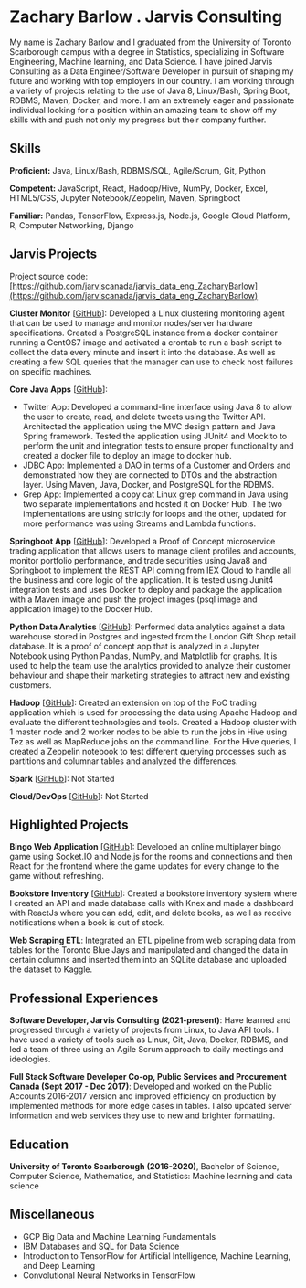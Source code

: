 # Zachary Barlow . Jarvis Consulting

My name is Zachary Barlow and I graduated from the University of Toronto Scarborough campus with a degree in Statistics, specializing in Software Engineering, Machine learning, and Data Science. I have joined Jarvis Consulting as a Data Engineer/Software Developer in pursuit of shaping my future and working with top employers in our country. I am working through a variety of projects relating to the use of Java 8, Linux/Bash, Spring Boot, RDBMS, Maven, Docker, and more. I am an extremely eager and passionate individual looking for a position within an amazing team to show off my skills with and push not only my progress but their company further.

## Skills

**Proficient:** Java, Linux/Bash, RDBMS/SQL, Agile/Scrum, Git, Python

**Competent:** JavaScript, React, Hadoop/Hive, NumPy, Docker, Excel, HTML5/CSS, Jupyter Notebook/Zeppelin, Maven, Springboot

**Familiar:** Pandas, TensorFlow, Express.js, Node.js, Google Cloud Platform, R, Computer Networking, Django

## Jarvis Projects

Project source code: [https://github.com/jarviscanada/jarvis_data_eng_ZacharyBarlow](https://github.com/jarviscanada/jarvis_data_eng_ZacharyBarlow)


**Cluster Monitor** [[GitHub](https://github.com/jarviscanada/jarvis_data_eng_ZacharyBarlow/tree/master/linux_sql)]: Developed a Linux clustering monitoring agent that can be used to manage and monitor nodes/server hardware specifications. Created a PostgreSQL instance from a docker container running a CentOS7 image and activated a crontab to run a bash script to collect the data every minute and insert it into the database. As well as creating a few SQL queries that the manager can use to check host failures on specific machines.

**Core Java Apps** [[GitHub](https://github.com/jarviscanada/jarvis_data_eng_ZacharyBarlow/tree/master/core_java)]:
      
  - Twitter App: Developed a command-line interface using Java 8 to allow the user to create, read, and delete tweets using the Twitter API. Architected the application using the MVC design pattern and Java Spring framework. Tested the application using JUnit4 and Mockito to perform the unit and integration tests to ensure proper functionality and created a docker file to deploy an image to docker hub.
  - JDBC App: Implemented a DAO in terms of a Customer and Orders and demonstrated how they are connected to DTOs and the abstraction layer. Using Maven, Java, Docker, and PostgreSQL for the RDBMS.
  - Grep App: Implemented a copy cat Linux grep command in Java using two separate implementations and hosted it on Docker Hub. The two implementations are using strictly for loops and the other, updated for more performance was using Streams and Lambda functions.

**Springboot App** [[GitHub](https://github.com/jarviscanada/jarvis_data_eng_ZacharyBarlow/tree/master/springboot)]: Developed a Proof of Concept microservice trading application that allows users to manage client profiles and accounts, monitor portfolio performance, and trade securities using Java8 and Springboot to implement the REST API coming from IEX Cloud to handle all the business and core logic of the application. It is tested using Junit4 integration tests and uses Docker to deploy and package the application with a Maven image and push the project images (psql image and application image) to the Docker Hub.

**Python Data Analytics** [[GitHub](https://github.com/jarviscanada/jarvis_data_eng_ZacharyBarlow/tree/master/python_data_anlytics)]: Performed data analytics against a data warehouse stored in Postgres and ingested from the London Gift Shop retail database. It is a proof of concept app that is analyzed in a Jupyter Notebook using Python Pandas, NumPy, and Matplotlib for graphs. It is used to help the team use the analytics provided to analyze their customer behaviour and shape their marketing strategies to attract new and existing customers. 

**Hadoop** [[GitHub](https://github.com/jarviscanada/jarvis_data_eng_ZacharyBarlow/tree/master/hadoop)]: Created an extension on top of the PoC trading application which is used for processing the data using Apache Hadoop and evaluate the different technologies and tools. Created a Hadoop cluster with 1 master node and 2 worker nodes to be able to run the jobs in Hive using Tez as well as MapReduce jobs on the command line. For the Hive queries, I created a Zeppelin notebook to test different querying processes such as partitions and columnar tables and analyzed the differences.

**Spark** [[GitHub](https://github.com/jarviscanada/jarvis_data_eng_ZacharyBarlow/tree/master/spark)]: Not Started

**Cloud/DevOps** [[GitHub](https://github.com/jarviscanada/jarvis_data_eng_ZacharyBarlow/tree/master/cloud_devops)]: Not Started


## Highlighted Projects
**Bingo Web Application** [[GitHub](https://github.com/zachary-barlow/Bingo)]: Developed an online multiplayer bingo game using Socket.IO and Node.js for the rooms and connections and then React for the frontend where the game updates for every change to the game without refreshing.

**Bookstore Inventory** [[GitHub](https://github.com/zachary-barlow/VentionProject)]: Created a bookstore inventory system where I created an API and made database calls with Knex and made a dashboard with ReactJs where you can add, edit, and delete books, as well as receive notifications when a book is out of stock.

**Web Scraping ETL**: Integrated an ETL pipeline from web scraping data from tables for the Toronto Blue Jays and manipulated and changed the data in certain columns and inserted them into an SQLite database and uploaded the dataset to Kaggle.


## Professional Experiences

**Software Developer, Jarvis Consulting (2021-present)**: Have learned and progressed through a variety of projects from Linux, to Java API tools. I have used a variety of tools such as Linux, Git, Java, Docker, RDBMS, and led a team of three using an Agile Scrum approach to daily meetings and ideologies.

**Full Stack Software Developer Co-op, Public Services and Procurement Canada (Sept 2017 - Dec 2017)**: Developed and worked on the Public Accounts 2016-2017 version and improved efficiency on production by implemented methods for more edge cases in tables. I also updated server information and web services they use to new and brighter formatting.


## Education
**University of Toronto Scarborough (2016-2020)**, Bachelor of Science, Computer Science, Mathematics, and Statistics: Machine learning and data science


## Miscellaneous
- GCP Big Data and Machine Learning Fundamentals
- IBM Databases and SQL for Data Science
- Introduction to TensorFlow for Artificial Intelligence, Machine Learning, and Deep Learning
- Convolutional Neural Networks in TensorFlow